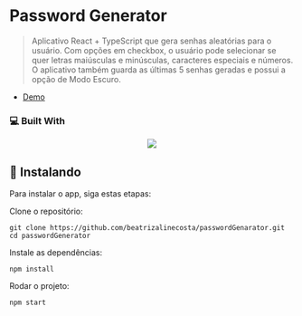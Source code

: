 # Password Generator

>Aplicativo React + TypeScript que gera senhas aleatórias para o usuário. Com opções em checkbox, o usuário pode selecionar se quer letras maiúsculas e minúsculas, caracteres especiais e números. O aplicativo também guarda as últimas 5 senhas geradas e possui a opção de Modo Escuro.
- [Demo](https://beatrizalinecosta.github.io/passwordGenarator/)

### 💻 Built With
<p align="center">
    <img src="https://skillicons.dev/icons?i=react,ts,html,css,bootstrap" />
</p>


## 🚀 Instalando

Para instalar o app, siga estas etapas:

Clone o repositório:

```
git clone https://github.com/beatrizalinecosta/passwordGenarator.git
cd passwordGenerator
```

Instale as dependências:

```
npm install
```

Rodar o projeto:

```
npm start
```


